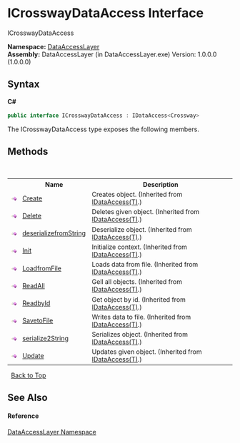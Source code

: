 # ICrosswayDataAccess Interface
 

ICrosswayDataAccess

**Namespace:**&nbsp;<a href="a7c61f8d-f057-3930-35a0-27e5c277cc0e">DataAccessLayer</a><br />**Assembly:**&nbsp;DataAccessLayer (in DataAccessLayer.exe) Version: 1.0.0.0 (1.0.0.0)

## Syntax

**C#**<br />
``` C#
public interface ICrosswayDataAccess : IDataAccess<Crossway>
```

The ICrosswayDataAccess type exposes the following members.


## Methods
&nbsp;<table><tr><th></th><th>Name</th><th>Description</th></tr><tr><td>![Public method](media/pubmethod.gif "Public method")</td><td><a href="72146222-db79-0e75-f366-83a58a6914d2">Create</a></td><td>
Creates object.
 (Inherited from <a href="a56045d5-7826-916b-fd0c-11fa56955b18">IDataAccess(T)</a>.)</td></tr><tr><td>![Public method](media/pubmethod.gif "Public method")</td><td><a href="dcb8a821-6ca8-b226-bbf7-6d2f9200e808">Delete</a></td><td>
Deletes given object.
 (Inherited from <a href="a56045d5-7826-916b-fd0c-11fa56955b18">IDataAccess(T)</a>.)</td></tr><tr><td>![Public method](media/pubmethod.gif "Public method")</td><td><a href="7bba8590-31e6-94c8-895e-dbb9e50da91b">deserializefromString</a></td><td>
Deserialize object.
 (Inherited from <a href="a56045d5-7826-916b-fd0c-11fa56955b18">IDataAccess(T)</a>.)</td></tr><tr><td>![Public method](media/pubmethod.gif "Public method")</td><td><a href="9537ad99-6b18-0307-b167-2b7a3876539e">Init</a></td><td>
Initialize context.
 (Inherited from <a href="a56045d5-7826-916b-fd0c-11fa56955b18">IDataAccess(T)</a>.)</td></tr><tr><td>![Public method](media/pubmethod.gif "Public method")</td><td><a href="db3527c6-1fb0-6956-89b0-75d4230bcfde">LoadfromFile</a></td><td>
Loads data from file.
 (Inherited from <a href="a56045d5-7826-916b-fd0c-11fa56955b18">IDataAccess(T)</a>.)</td></tr><tr><td>![Public method](media/pubmethod.gif "Public method")</td><td><a href="89001eb3-7404-3a43-3732-21971e3a00b2">ReadAll</a></td><td>
Gell all objects.
 (Inherited from <a href="a56045d5-7826-916b-fd0c-11fa56955b18">IDataAccess(T)</a>.)</td></tr><tr><td>![Public method](media/pubmethod.gif "Public method")</td><td><a href="7d916021-4bd4-303e-84e7-ea72a280de3c">ReadbyId</a></td><td>
Get object by id.
 (Inherited from <a href="a56045d5-7826-916b-fd0c-11fa56955b18">IDataAccess(T)</a>.)</td></tr><tr><td>![Public method](media/pubmethod.gif "Public method")</td><td><a href="2a0bce3a-a268-a800-db88-b025bb209f06">SavetoFile</a></td><td>
Writes data to file.
 (Inherited from <a href="a56045d5-7826-916b-fd0c-11fa56955b18">IDataAccess(T)</a>.)</td></tr><tr><td>![Public method](media/pubmethod.gif "Public method")</td><td><a href="d6dd5c7a-42b8-8405-c23e-d9ea93b51c6a">serialize2String</a></td><td>
Serializes object.
 (Inherited from <a href="a56045d5-7826-916b-fd0c-11fa56955b18">IDataAccess(T)</a>.)</td></tr><tr><td>![Public method](media/pubmethod.gif "Public method")</td><td><a href="e4847e30-2cb4-a28c-2369-1e0cff6af9f3">Update</a></td><td>
Updates given object.
 (Inherited from <a href="a56045d5-7826-916b-fd0c-11fa56955b18">IDataAccess(T)</a>.)</td></tr></table>&nbsp;
<a href="#icrosswaydataaccess-interface">Back to Top</a>

## See Also


#### Reference
<a href="a7c61f8d-f057-3930-35a0-27e5c277cc0e">DataAccessLayer Namespace</a><br />